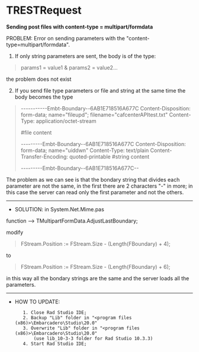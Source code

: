 # TRESTRequest
**Sending post files with content-type = multipart/formdata**


PROBLEM: Error on sending parameters with the "content-type=multipart/formdata".

 1. If only string parameters are sent, the body is of the type:

> params1 = value1 & params2 = value2...

the problem does not exist

 2. If you send file type parameters or file and string at the same time the body becomes the type



> -----------Embt-Boundary--6AB1E718516A677C
> Content-Disposition: form-data; name="fileupd"; filename="cafcenterAPItest.txt"
> Content-Type: application/octet-stream			
> 
> #file content
> 
> ---------Embt-Boundary--6AB1E718516A677C
> Content-Disposition: form-data; name="uiddwn"
> Content-Type: text/plain
> Content-Transfer-Encoding: quoted-printable
> #string content
> 
> ---------Embt-Boundary--6AB1E718516A677C--

The problem as we can see is that the bondary string that divides each parameter are not the same, in the first there are 2 characters "-" in more; in this case the server can read only the first parameter and not the others.

- - -

  - SOLUTION: in System.Net.Mime.pas 

function --> TMultipartFormData.AdjustLastBoundary;

modify 
  >FStream.Position := FStream.Size - (Length(FBoundary) + 4);

to
>FStream.Position := FStream.Size - (Length(FBoundary) + 6);


in this way all the bondary strings are the same and the server loads all the parameters.

- - -

 - HOW TO UPDATE:

          1. Close Rad Studio IDE; 
          2. Backup "Lib" folder in "<program files (x86)>\Embarcadero\Studio\20.0"
          3. Overwrite "Lib" folder in "<program files (x86)>\Embarcadero\Studio\20.0" 
              (use lib_10-3-3 folder for Rad Studio 10.3.3)
          4. Start Rad Studio IDE;
    
